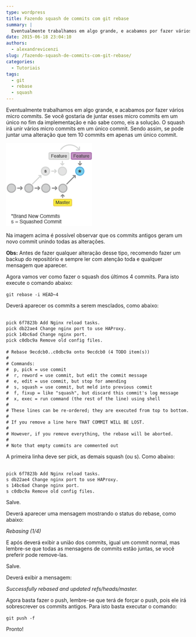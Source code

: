 ```yaml
---
type: wordpress
title: Fazendo squash de commits com git rebase
summary: |
  Eventualmente trabalhamos em algo grande, e acabamos por fazer vários micro commits. Se você gostaria de juntar esses micro commits em um único no fim da implementação e não sabe como, eis a solução. O squash irá unir vários micro commits em um único commit. Sendo assim, se pode juntar uma alteração que tem 10 commits em apenas um único commit.
date: 2015-06-18 23:04:10
authors:
  - alexandrevicenzi
slug: /fazendo-squash-de-commits-com-git-rebase/
categories:
  - Tutoriais
tags:
  - git
  - rebase
  - squash
---
```


Eventualmente trabalhamos em algo grande, e acabamos por fazer vários micro commits. Se você gostaria de juntar esses micro commits em um único no fim da implementação e não sabe como, eis a solução. O squash irá unir vários micro commits em um único commit. Sendo assim, se pode juntar uma alteração que tem 10 commits em apenas um único commit.

<img class=" aligncenter" src="/images/wp-content/uploads/2015/06/git-squash-rebase.png" alt="Git Squash Rebase" />

Na imagem acima é possível observar que os commits antigos geram um novo commit unindo todas as alterações.

<!--more-->

<strong>Obs:</strong> Antes de fazer qualquer alteração desse tipo, recomendo fazer um backup do repositório e sempre ler com atenção toda e qualquer mensagem que aparecer.

Agora vamos ver como fazer o squash dos últimos 4 commits. Para isto execute o comando abaixo:

<code>git rebase -i HEAD~4</code>

Deverá aparecer os commits a serem mesclados, como abaixo:

<pre><code class="bash">
pick 6f7823b Add Nginx reload tasks.
pick db22ae4 Change nginx port to use HAProxy.
pick 14bc6ad Change nginx port.
pick c0dbc9a Remove old config files.

# Rebase 9ecdcb0..c0dbc9a onto 9ecdcb0 (4 TODO item(s))
#
# Commands:
#  p, pick = use commit
#  r, reword = use commit, but edit the commit message
#  e, edit = use commit, but stop for amending
#  s, squash = use commit, but meld into previous commit
#  f, fixup = like &quot;squash&quot;, but discard this commit's log message
#  x, exec = run command (the rest of the line) using shell
#
# These lines can be re-ordered; they are executed from top to bottom.
#
# If you remove a line here THAT COMMIT WILL BE LOST.
#
# However, if you remove everything, the rebase will be aborted.
#
# Note that empty commits are commented out
</code></pre>

A primeira linha deve ser pick, as demais squash (ou s). Como abaixo:

<pre><code class="bash">
pick 6f7823b Add Nginx reload tasks.
s db22ae4 Change nginx port to use HAProxy.
s 14bc6ad Change nginx port.
s c0dbc9a Remove old config files.
</code></pre>

Salve.

Deverá aparecer uma mensagem mostrando o status do rebase, como abaixo:

<em>Rebasing (1/4)</em>

E após deverá exibir a união dos commits, igual um commit normal, mas lembre-se que todas as mensagens de commits estão juntas, se você preferir pode remove-las.

Salve.

Deverá exibir a mensagem:

<em>Successfully rebased and updated refs/heads/master.</em>

Agora basta fazer o push, lembre-se que terá de forçar o push, pois ele irá sobrescrever os commits antigos. Para isto basta executar o comando:

<code>git push -f</code>

Pronto!
